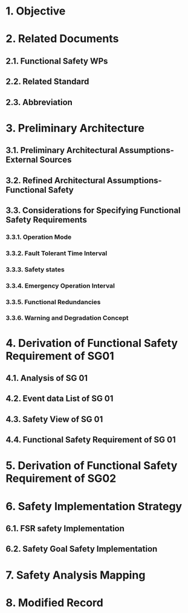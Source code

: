 # 1. Objective
# 2. Related Documents
## 2.1. Functional Safety WPs
## 2.2. Related Standard
## 2.3. Abbreviation
# 3. Preliminary Architecture
## 3.1. Preliminary Architectural Assumptions-External Sources
## 3.2. Refined Architectural Assumptions-Functional Safety
## 3.3. Considerations for Specifying Functional Safety Requirements
### 3.3.1. Operation Mode
### 3.3.2. Fault Tolerant Time Interval
### 3.3.3. Safety states
### 3.3.4. Emergency Operation Interval
### 3.3.5. Functional Redundancies
### 3.3.6. Warning and Degradation Concept
# 4. Derivation of Functional Safety Requirement of SG01
## 4.1. Analysis of SG 01
## 4.2. Event data List of SG 01
## 4.3. Safety View of SG 01
## 4.4. Functional Safety Requirement of SG 01
# 5. Derivation of Functional Safety Requirement of SG02
# 6. Safety Implementation Strategy
## 6.1. FSR safety Implementation
## 6.2. Safety Goal Safety Implementation
# 7. Safety Analysis Mapping
# 8. Modified Record
